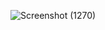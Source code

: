 ![Screenshot (1270)](https://user-images.githubusercontent.com/104839104/216680679-1a69df40-7b1a-417e-af53-36e7507600af.jpg)
